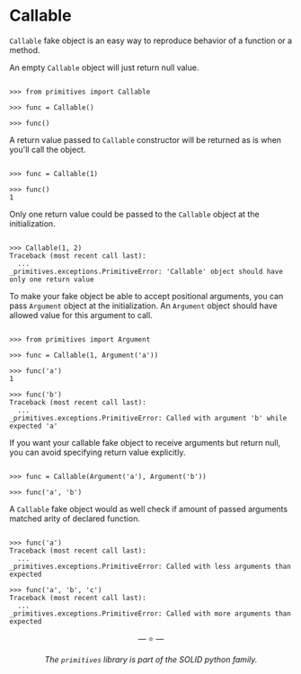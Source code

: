 # Callable

`Callable` fake object is an easy way to reproduce behavior of a function or a
method.

An empty `Callable` object will just return null value.

```pycon

>>> from primitives import Callable

>>> func = Callable()

>>> func()

```

A return value passed to `Callable` constructor will be returned as is when
you'll call the object.

```pycon

>>> func = Callable(1)

>>> func()
1

```

Only one return value could be passed to the `Callable` object at the
initialization.

```pycon

>>> Callable(1, 2)
Traceback (most recent call last):
  ...
_primitives.exceptions.PrimitiveError: 'Callable' object should have only one return value

```

To make your fake object be able to accept positional arguments, you can pass
`Argument` object at the initialization. An `Argument` object should have
allowed value for this argument to call.

```pycon

>>> from primitives import Argument

>>> func = Callable(1, Argument('a'))

>>> func('a')
1

>>> func('b')
Traceback (most recent call last):
  ...
_primitives.exceptions.PrimitiveError: Called with argument 'b' while expected 'a'

```

If you want your callable fake object to receive arguments but return null, you
can avoid specifying return value explicitly.

```pycon

>>> func = Callable(Argument('a'), Argument('b'))

>>> func('a', 'b')

```

A `Callable` fake object would as well check if amount of passed arguments
matched arity of declared function.

```pycon

>>> func('a')
Traceback (most recent call last):
  ...
_primitives.exceptions.PrimitiveError: Called with less arguments than expected

>>> func('a', 'b', 'c')
Traceback (most recent call last):
  ...
_primitives.exceptions.PrimitiveError: Called with more arguments than expected

```

<p align="center">&mdash; ⭐ &mdash;</p>
<p align="center"><i>The <code>primitives</code> library is part of the SOLID python family.</i></p>

